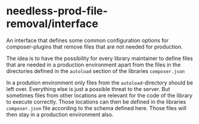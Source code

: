 # needless-prod-file-removal/interface

An interface that defines some common configuration options for composer-plugins that remove files that are not needed for production.

The idea is to have the possibility for every library maintainer to define files that are needed in a production environment apart from the files in the directories defined in the `autoload` section of the libraries `composer.json`

In a prodution environment only files from the `autoload`-directory should be left over. Everything else is just a possible threat to the server. But sometimes files from other locations are relevant for the code of the library to execute correctly. Those locations can then be defined in the libraries `composer.json` file according to the schema defined here. Those files will then stay in a production environment also.

